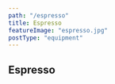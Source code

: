 ```yaml
---
path: "/espresso"
title: Espresso
featureImage: "espresso.jpg"
postType: "equipment"
---
```

Espresso
---